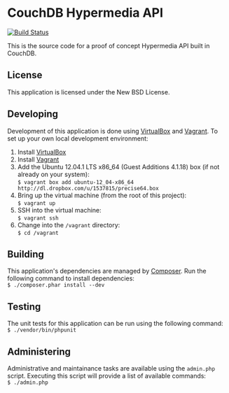 # CouchDB Hypermedia API

[![Build Status](https://secure.travis-ci.org/bradley-holt/couchdb-hypermedia-api.png)](http://travis-ci.org/bradley-holt/couchdb-hypermedia-api)

This is the source code for a proof of concept Hypermedia API built in CouchDB.

## License

This application is licensed under the New BSD License.

## Developing

Development of this application is done using [VirtualBox](https://www.virtualbox.org/) 
and [Vagrant](http://vagrantup.com/). To set up your own local development environment:

1. Install [VirtualBox](https://www.virtualbox.org/)
2. Install [Vagrant](http://vagrantup.com/)
3. Add the Ubuntu 12.04.1 LTS x86_64 (Guest Additions 4.1.18) box (if not already on your system):  
`$ vagrant box add ubuntu-12_04-x86_64 http://dl.dropbox.com/u/1537815/precise64.box`
4. Bring up the virtual machine (from the root of this project):  
`$ vagrant up`
5. SSH into the virtual machine:  
`$ vagrant ssh`
6. Change into the `/vagrant` directory:  
`$ cd /vagrant`

## Building

This application's dependencies are managed by [Composer](http://getcomposer.org/). 
Run the following command to install dependencies:  
`$ ./composer.phar install --dev`

## Testing

The unit tests for this application can be run using the following command:  
`$ ./vendor/bin/phpunit`

## Administering

Administrative and maintainance tasks are available using the `admin.php` script. 
Executing this script will provide a list of available commands:  
`$ ./admin.php`
